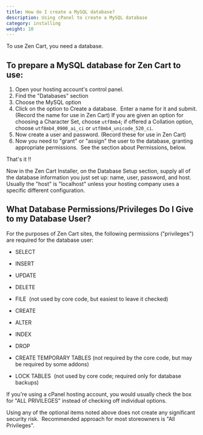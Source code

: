 ```yaml
---
title: How do I create a MySQL database? 
description: Using cPanel to create a MySQL database 
category: installing 
weight: 10
---
```


To use Zen Cart, you need a database.  

## To prepare a MySQL database for Zen Cart to use:

1.  Open your hosting account's control panel.
2.  Find the "Databases" section
3.  Choose the MySQL option
4.  Click on the option to Create a database.  Enter a name for it and submit. (Record the name for use in Zen Cart)
    If you are given an option for choosing a Character Set, choose `utf8mb4`; if offered a Collation option, choose `utf8mb4_0900_ai_ci` or `utf8mb4_unicode_520_ci`.
6.  Now create a user and password. (Record these for use in Zen Cart)
7.  Now you need to "grant" or "assign" the user to the database, granting appropriate permissions.  See the section about Permissions, below.  

That's it !!  

Now in the Zen Cart Installer, on the Database Setup section, supply all of the database information you just set up: name, user, password, and host. Usually the "host" is "localhost" unless your hosting company uses a specific different configuration.  

## What Database Permissions/Privileges Do I Give to my Database User?

For the purposes of Zen Cart sites, the following permissions ("privileges") are required for the database user:  

*   SELECT
*   INSERT
*   UPDATE
*   DELETE
*   FILE  (not used by core code, but easiest to leave it checked)  

*   CREATE
*   ALTER
*   INDEX
*   DROP
*   CREATE TEMPORARY TABLES (not required by the core code, but may be required by some addons)  

*   LOCK TABLES  (not used by core code; required only for database backups)  

If you're using a cPanel hosting account, you would usually check the box for "ALL PRIVILEGES" instead of checking off individual options.  

Using any of the optional items noted above does not create any significant security risk.  Recommended approach for most storeowners is "All Privileges".
